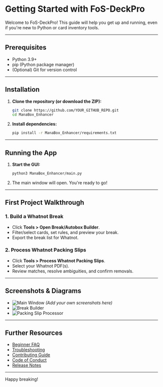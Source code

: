 # Getting Started with FoS-DeckPro

Welcome to FoS-DeckPro! This guide will help you get up and running, even if you're new to Python or card inventory tools.

---

## Prerequisites
- Python 3.9+
- pip (Python package manager)
- (Optional) Git for version control

---

## Installation
1. **Clone the repository (or download the ZIP):**
   ```sh
   git clone https://github.com/YOUR_GITHUB_REPO.git
   cd ManaBox_Enhancer
   ```
2. **Install dependencies:**
   ```sh
   pip install -r ManaBox_Enhancer/requirements.txt
   ```

---

## Running the App
1. **Start the GUI:**
   ```sh
   python3 ManaBox_Enhancer/main.py
   ```
2. The main window will open. You're ready to go!

---

## First Project Walkthrough

### 1. Build a Whatnot Break
- Click **Tools > Open Break/Autobox Builder**.
- Filter/select cards, set rules, and preview your break.
- Export the break list for Whatnot.

### 2. Process Whatnot Packing Slips
- Click **Tools > Process Whatnot Packing Slips**.
- Select your Whatnot PDF(s).
- Review matches, resolve ambiguities, and confirm removals.

---

## Screenshots & Diagrams
- ![Main Window](screenshots/main_window.png) *(Add your own screenshots here)*
- ![Break Builder](screenshots/break_builder.png)
- ![Packing Slip Processor](screenshots/packing_slip.png)

---

## Further Resources
- [Beginner FAQ](../../README.md#beginner-faq)
- [Troubleshooting](../../README.md#troubleshooting)
- [Contributing Guide](../../CONTRIBUTING.md)
- [Code of Conduct](../../CODE_OF_CONDUCT.md)
- [Release Notes](../../RELEASE_NOTES.md)

---

Happy breaking! 